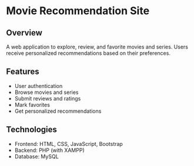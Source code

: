 # Movie Recommendation Site

## Overview
A web application to explore, review, and favorite movies and series. Users receive personalized recommendations based on their preferences.

## Features
- User authentication
- Browse movies and series
- Submit reviews and ratings
- Mark favorites
- Get personalized recommendations

## Technologies
- Frontend: HTML, CSS, JavaScript, Bootstrap
- Backend: PHP (with XAMPP)
- Database: MySQL
